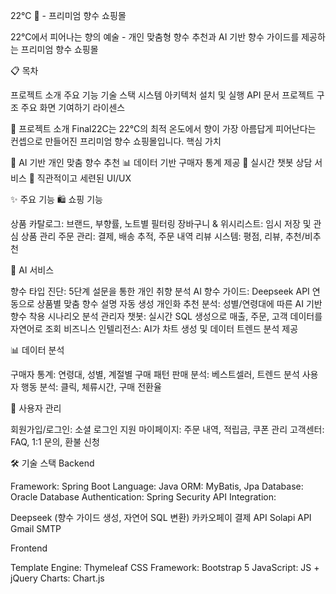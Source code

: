 22°C 🌸 - 프리미엄 향수 쇼핑몰

22°C에서 피어나는 향의 예술 - 개인 맞춤형 향수 추천과 AI 기반 향수 가이드를 제공하는 프리미엄 향수 쇼핑몰

📋 목차

프로젝트 소개
주요 기능
기술 스택
시스템 아키텍처
설치 및 실행
API 문서
프로젝트 구조
주요 화면
기여하기
라이센스

🎯 프로젝트 소개
Final22C는 22°C의 최적 온도에서 향이 가장 아름답게 피어난다는 컨셉으로 만들어진 프리미엄 향수 쇼핑몰입니다.
핵심 가치

🤖 AI 기반 개인 맞춤 향수 추천
📊 데이터 기반 구매자 통계 제공
💬 실시간 챗봇 상담 서비스
🎨 직관적이고 세련된 UI/UX

✨ 주요 기능
🛍️ 쇼핑 기능

상품 카탈로그: 브랜드, 부향률, 노트별 필터링
장바구니 & 위시리스트: 임시 저장 및 관심 상품 관리
주문 관리: 결제, 배송 추적, 주문 내역
리뷰 시스템: 평점, 리뷰, 추천/비추천

🤖 AI 서비스

향수 타입 진단: 5단계 설문을 통한 개인 취향 분석
AI 향수 가이드: Deepseek API 연동으로 상품별 맞춤 향수 설명 자동 생성
개인화 추천 분석: 성별/연령대에 따른 AI 기반 향수 착용 시나리오 분석
관리자 챗봇: 실시간 SQL 생성으로 매출, 주문, 고객 데이터를 자연어로 조회
비즈니스 인텔리전스: AI가 차트 생성 및 데이터 트렌드 분석 제공

📊 데이터 분석

구매자 통계: 연령대, 성별, 계절별 구매 패턴
판매 분석: 베스트셀러, 트렌드 분석
사용자 행동 분석: 클릭, 체류시간, 구매 전환율

👤 사용자 관리

회원가입/로그인: 소셜 로그인 지원
마이페이지: 주문 내역, 적립금, 쿠폰 관리
고객센터: FAQ, 1:1 문의, 환불 신청

🛠 기술 스택
Backend

Framework: Spring Boot
Language: Java
ORM: MyBatis, Jpa
Database: Oracle Database
Authentication: Spring Security 
API Integration:

Deepseek (향수 가이드 생성, 자연어 SQL 변환)
카카오페이 결제 API
Solapi API
Gmail SMTP


Frontend

Template Engine: Thymeleaf
CSS Framework: Bootstrap 5
JavaScript: JS + jQuery
Charts: Chart.js

